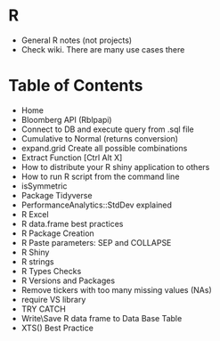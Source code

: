 # R
* General R notes (not projects)
* Check wiki. There are many use cases there

# Table of Contents
* Home
* Bloomberg API (Rblpapi)
* Connect to DB and execute query from .sql file
* Cumulative to Normal (returns conversion)
* expand.grid Create all possible combinations
* Extract Function [Ctrl Alt X]
* How to distribute your R shiny application to others
* How to run R script from the command line
* isSymmetric
* Package Tidyverse
* PerformanceAnalytics::StdDev explained
* R Excel
* R data.frame best practices
* R Package Creation
* R Paste parameters: SEP and COLLAPSE
* R Shiny
* R strings
* R Types Checks
* R Versions and Packages
* Remove tickers with too many missing values (NAs)
* require VS library
* TRY CATCH
* Write\Save R data frame to Data Base Table
* XTS() Best Practice
